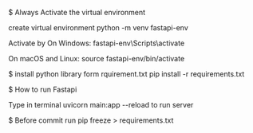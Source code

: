 $ Always Activate the virtual environment

create virtual environment
python -m venv fastapi-env

Activate by
On Windows:
fastapi-env\Scripts\activate

On macOS and Linux:
source fastapi-env/bin/activate

$ install python library form rquirement.txt
pip install -r requirements.txt


$ How to run Fastapi

Type in terminal 
uvicorn main:app --reload
to run server

$ Before commit run 
pip freeze > requirements.txt
